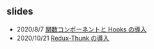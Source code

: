 ## slides

- 2020/8/7 [関数コンポーネントと Hooks の導入](https://gitpitch.com/Kazu1247/slides/function-component)
- 2020/10/21 [Redux-Thunk の導入](https://gitpitch.com/Kazu1247/slides/redux-thunk)
